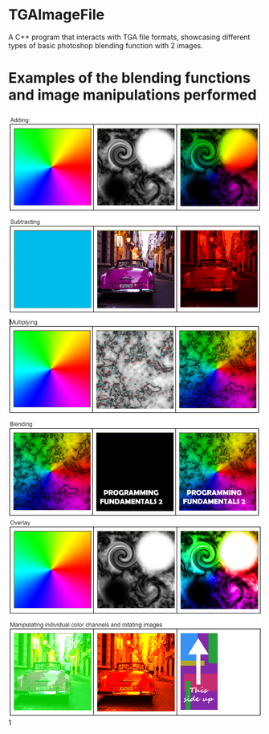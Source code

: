 # TGAImageFile
A C++ program that interacts with TGA file formats, showcasing different types of basic photoshop blending function with 2 images.

# Examples of the blending functions and image manipulations performed
![](images/TGARM1.png)
![](images/TGARM2.png)
![](images/TGARM3.png)
1[](images/TGARM5.png)


